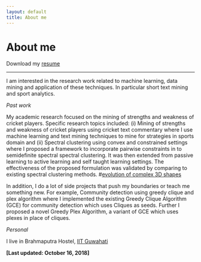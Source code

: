```yaml
---
layout: default
title: About me
---
```


<p><h1>About me</h1></p>

Download my [resume](https://swarup-rj.github.io/assets/pdfs/Swarup_cv.pdf)

___

I am interested in the research work related to machine learning, data mining and application of these techniques. 
In particular short text mining and sport analytics.

*Past work*

My academic research focused on the mining of strengths and weakness of cricket players.
Specific research topics included: (i) Mining of strengths and weakness of cricket players using cricket text commentary where I use machine learning and text mining techniques to mine for strategies in sports domain and  (ii) Spectral clustering using convex and constrained settings where I proposed a framework to incorporate pairwise constraints in to semidefinite spectral spectral clustering. It was then extended from passive learning to active learning and self taught learning settings. The effectiveness of the proposed formulation was validated by comparing to existing spectral  clustering methods.
#[evolution of complex 3D shapes](https://rgriff23.github.io/2017/11/10/plotting-shape-changes-geomorph.html)
 

In addition, I do a lot of side projects that push my boundaries or teach me something new. 
For example, Community detection using greedy clique and plex algorithm where I implemented the existing Greedy Clique Algorithm (GCE) for community detection which uses Cliques as seeds. Further I proposed a novel Greedy Plex Algorithm, a variant of GCE which uses plexes in place of cliques.

*Personal*

I live in Brahmaputra Hostel, [IIT Guwahati](http://www.iitg.ac.in/)

**[Last updated: October 16, 2018]**
